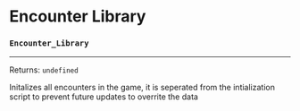 # Encounter Library

### `Encounter_Library`
---
 Returns: `undefined`

Initalizes all encounters in the game, it is seperated from the intialization script to prevent future updates to overrite the data
